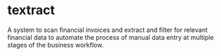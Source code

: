 # textract
A system to scan financial invoices and extract and filter for relevant financial data to automate the process of manual data entry at multiple stages of the business workflow.
